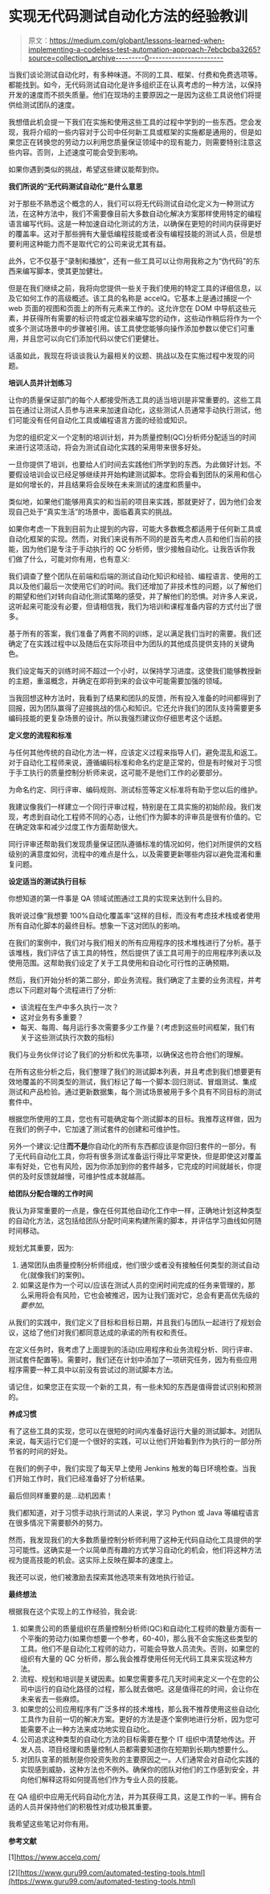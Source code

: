 # 实现无代码测试自动化方法的经验教训

> 原文：<https://medium.com/globant/lessons-learned-when-implementing-a-codeless-test-automation-approach-7ebcbcba3265?source=collection_archive---------0----------------------->

当我们谈论测试自动化时，有多种味道。不同的工具、框架、付费和免费选项等。都能找到。如今，无代码测试自动化是许多组织正在认真考虑的一种方法，以保持开发的速度而不损失质量。他们在现场的主要原因之一是因为这些工具说他们将提供给测试团队的速度。

我想借此机会提一下我们在实施和使用这些工具的过程中学到的一些东西。您会发现，我将介绍的一些内容对于公司中任何新工具或框架的实施都是通用的，但是如果您正在转换您的劳动力以利用您质量保证领域中的现有能力，则需要特别注意这些内容。否则，上述速度可能会受到影响。

如果你遇到类似的挑战，希望这些建议能帮到你。

**我们所说的“无代码测试自动化”是什么意思**

对于那些不熟悉这个概念的人，我们可以将无代码测试自动化定义为一种测试方法，在这种方法中，我们不需要像目前大多数自动化解决方案那样使用特定的编程语言编写代码。这是一种加速自动化测试的方法，以确保在更短的时间内获得更好的覆盖率。这对于那些拥有大量低编程技能或者没有编程技能的测试人员，但是想要利用这种能力而不是取代它的公司来说尤其有益。

此外，它不仅基于“录制和播放”，还有一些工具可以让你用我称之为“伪代码”的东西来编写脚本，使其更加健壮。

但是在我们继续之前，我将向您提供一些关于我们使用的特定工具的详细信息，以及它如何工作的高级概述。该工具的名称是 accelQ。它基本上是通过捕捉一个 web 页面的视图和页面上的所有元素来工作的。这允许您在 DOM 中导航这些元素，并获得所有需要的标识符或定位器来编写您的动作，这些动作稍后将作为一个或多个测试场景中的步骤被引用。该工具使您能够向操作添加参数以使它们可重用，并且您可以向它们添加代码以使它们更健壮。

话虽如此，我现在将谈谈我认为最相关的议题、挑战以及在实施过程中发现的问题。

**培训人员并计划练习**

让你的质量保证部门的每个人都接受所选工具的适当培训是非常重要的。这些工具旨在通过让测试人员参与进来来加速自动化，这些测试人员通常手动执行测试，他们可能没有任何自动化工具或编程语言方面的经验或知识。

为您的组织定义一个定制的培训计划，并为质量控制(QC)分析师分配适当的时间来进行这项活动，将会为测试自动化实践的采用带来很多好处。

一旦你提供了培训，也要给人们时间去实践他们所学到的东西。为此做好计划。不要假设培训会议已经足够继续并开始构建测试脚本。您将会看到团队的采用和信心是如何增长的，并且结果将会反映在未来测试的速度和质量中。

类似地，如果他们能够用真实的和当前的项目来实践，那就更好了，因为他们会发现自己处于“真实生活”的场景中，面临着真实的挑战。

如果你考虑一下我到目前为止提到的内容，可能大多数概念都适用于任何新工具或自动化框架的实现。然而，对我们来说有所不同的是首先考虑人员和他们当前的技能，因为他们是专注于手动执行的 QC 分析师，很少接触自动化。让我告诉你我们做了什么，可能对你有用，也有意义:

我们调查了整个团队在前端和后端的测试自动化知识和经验、编程语言、使用的工具以及他们最后一次使用它们的时间。我们还增加了非技术性的问题，以了解他们的期望和他们对转向自动化测试策略的感受，并了解他们的恐惧。对许多人来说，这听起来可能没有必要，但请相信我，我们为培训和课程准备内容的方式付出了很多。

基于所有的答案，我们准备了两套不同的训练，足以满足我们当时的需要。我们还确定了在实践过程中以及随后在实际项目中为团队的其他成员提供支持的关键角色。

我们设定每天的训练时间不超过一个小时，以保持学习进度。这使我们能够教授新的主题，重温概念，并确定在即将到来的会议中可能需要加强的领域。

当我回想这种方法时，我看到了结果和团队的反馈，所有投入准备的时间都得到了回报，因为团队赢得了迎接挑战的信心和知识。它还允许我们的团队支持需要更多编码技能的更复杂场景的设计。所以我强烈建议你仔细思考这个话题。

**定义您的流程和标准**

与任何其他传统的自动化方法一样，应该定义过程来指导人们，避免混乱和返工。对于自动化工程师来说，遵循编码标准和命名约定是正常的，但是有时候对于习惯于手工执行的质量控制分析师来说，这可能不是他们工作的必要部分。

为命名约定、同行评审、编码规则、测试标签等定义标准将有助于您以后的维护。

我建议像我们一样建立一个同行评审过程，特别是在工具实施的初始阶段。我们发现，考虑到自动化工程师不同的心态，让他们作为脚本的评审员是很有价值的。它在确定效率和减少过度工作方面帮助很大。

同行评审还帮助我们发现质量保证团队遵循标准的情况如何，他们对所提供的文档级别的满意度如何，流程中的难点是什么，以及需要更新哪些内容以避免混淆和重复问题。

**设定适当的测试执行目标**

你想知道的第一件事是 QA 领域试图通过工具的实现来达到什么目的。

我听说过像“我想要 100%自动化覆盖率”这样的目标，而没有考虑技术栈或者使用所有自动化脚本的最终目标。想象一下这对团队的影响。

在我们的案例中，我们对与我们相关的所有应用程序的技术堆栈进行了分析。基于该堆栈，我们评估了该工具的特性，然后提供了该工具可用于的应用程序列表以及使用范围。这帮助我们设定了关于工具使用和自动化可行性的正确预期。

然后，我们开始分析的第二部分，即业务流程。我们确定了主要的业务流程，并考虑以下问题对每个流程进行了分析:

*   该流程在生产中多久执行一次？
*   这对业务有多重要？
*   每天、每周、每月运行多次需要多少工作量？(考虑到这些时间框架，我们有关于这些测试执行次数的指标)

我们与业务伙伴讨论了我们的分析和优先事项，以确保这也符合他们的理解。

在所有这些分析之后，我们整理了我们的测试脚本列表，并且考虑到我们想要更有效地覆盖的不同类型的测试，我们标记了每一个脚本:回归测试、冒烟测试、集成测试和产品检验。通过更新数据集，每个测试场景被用于多个具有不同目标的测试套件中。

根据您所使用的工具，您也有可能确定每个测试脚本的目标。我推荐这样做，因为在我们的例子中，它加速了测试套件的创建和可维护性。

另外一个建议:记住**而不是**你自动化的所有东西都应该是你回归套件的一部分。有了无代码自动化工具，你将有很多测试准备运行得比平常更快，但是即使这对覆盖率有好处，它也有风险，因为你添加到你的套件越多，它完成的时间就越长，你提供的及时反馈就越慢，可维护性成本就越高。

**给团队分配合理的工作时间**

我认为非常重要的一点是，像在任何其他自动化工作中一样，正确地计划这种类型的自动化方法，这包括给团队分配时间来构建所需的脚本，并评估学习曲线如何随时间移动。

规划尤其重要，因为:

1.  通常团队由质量控制分析师组成，他们很少或者没有接触任何类型的测试自动化(就像我们的案例)。
2.  如果这是作为一个可以/应该在测试人员的空闲时间完成的任务来管理的，那么采用将会有风险，它也会被推迟，因为让我们面对它，总会有更高优先级的*要参加*。

从我们的实践中，我们定义了目标和目标日期，并且我们与团队一起进行了规划会议，这给了他们对我们都同意达成的承诺的所有权和责任。

在定义任务时，我考虑了上面提到的活动(应用程序和业务流程分析、同行评审、测试套件配置等)。需要时，我们还在计划中添加了一项研究任务，因为有些应用程序需要一种工具中以前没有尝试过的测试脚本方法。

请记住，如果您正在实现一个新的工具，有一些未知的东西是值得尝试识别和预测的。

**养成习惯**

有了这些工具的实现，您可以在很短的时间内准备好运行大量的测试脚本。对团队来说，每天运行它们是一个很好的实践，可以让他们开始看到作为执行的一部分所节省的时间的好处。

在我们的例子中，我们实现了每天早上使用 Jenkins 触发的每日环境检查。当我们开始工作时，我们已经准备好了分析结果。

最后但同样重要的是…动机因素！

我们都知道，对于习惯手动执行测试的人来说，学习 Python 或 Java 等编程语言在很多情况下需要额外的努力。

然而，我发现我们的大多数质量控制分析师利用了这种无代码自动化工具提供的学习可能性。这确实是一个以简单而有趣的方式学习自动化的机会，他们将这种方法视为提高技能的机会。这实际上反映在脚本的速度上。

我还可以说，他们被激励去探索其他选项来有效地执行验证。

**最终想法**

根据我在这个实现上的工作经验，我会说:

1.  如果贵公司的质量组织在质量控制分析师(QC)和自动化工程师的数量方面有一个平衡的劳动力(如果你想要一个参考，60-40)，那么我不会实施这些类型的工具。他们不是自动化工程师的动力，可能会导致人员流失。否则，如果您的组织有大量的 QC 分析师，那么我会推荐使用任何无代码工具来实现这种方法。
2.  流程、规划和培训是关键因素。如果您需要多花几天时间来定义一个在您的公司中运行的自动化路径的过程，那么就去做吧。这是值得花的时间，会让你在未来省去一些麻烦。
3.  如果您的公司应用程序有广泛多样的技术堆栈，那么我不推荐使用这些自动化工具作为目前一切的解决方案。更好的方法是逐个案例地进行分析，因为您可能需要不止一种方法来成功地实现自动化。
4.  公司追求这种类型的自动化方法的目标需要在整个 IT 组织中清楚地传达。开发人员、项目经理和质量控制人员都需要知道你在短期到长期内想要什么。
5.  对团队变革的抵制是你投资失败的主要原因之一。人们通常会对自动化实践的实现感到威胁，这种方法也不例外。确保你的团队对他们的工作感到安全，并向他们解释这将如何提高他们作为专业人员的技能。

在 QA 组织中应用无代码自动化方法，并为其获得工具，这是工作的一半。拥有合适的人员并保持他们的积极性对成功极其重要。

我希望这些笔记对你有用。

**参考文献**

[1]https://www.accelq.com/

[2][https://www.guru99.com/automated-testing-tools.html](https://www.guru99.com/automated-testing-tools.html)